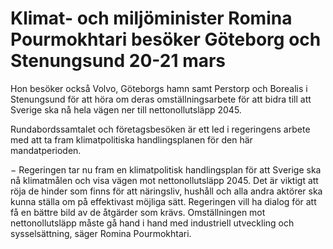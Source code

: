 # Klimat- och miljöminister Romina Pourmokhtari besöker Göteborg och Stenungsund 20-21 mars

Hon besöker också Volvo, Göteborgs hamn samt Perstorp och Borealis i Stenungsund för att höra om deras omställningsarbete för att bidra till att Sverige ska nå hela vägen ner till nettonollutsläpp 2045.

Rundabordssamtalet och företagsbesöken är ett led i regeringens arbete med att ta fram klimatpolitiska handlingsplanen för den här mandatperioden.

− Regeringen tar nu fram en klimatpolitisk handlingsplan för att Sverige ska nå klimatmålen och visa vägen mot nettonollutsläpp 2045. Det är viktigt att röja de hinder som finns för att näringsliv, hushåll och alla andra aktörer ska kunna ställa om på effektivast möjliga sätt. Regeringen vill ha dialog för att få en bättre bild av de åtgärder som krävs. Omställningen mot nettonollutsläpp måste gå hand i hand med industriell utveckling och sysselsättning, säger Romina Pourmokhtari.
